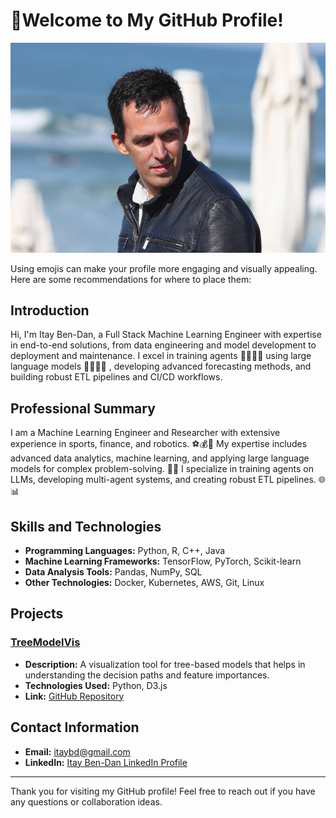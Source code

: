 <!--
!# PersonalViews
!# My views regarding different aspects of life.  Trying to reflect data centric approach together with robust reasoning methods 
-->

# 🙋Welcome to My GitHub Profile!
![Profile Photo](https://github.com/bdi2357/bdi2357/blob/main/itay_2.jpg) <!-- Replace with your actual photo URL -->

Using emojis can make your profile more engaging and visually appealing. Here are some recommendations for where to place them:

## Introduction
Hi, I'm Itay Ben-Dan, a Full Stack Machine Learning Engineer with expertise in end-to-end solutions, from data engineering and model development to deployment and maintenance. I excel in training agents 🤖🤖🤖🤖 using large language models 🦙🦙🦙🦙 , developing advanced forecasting methods, and building robust ETL pipelines and CI/CD workflows. 

## Professional Summary
I am a Machine Learning Engineer and Researcher with extensive experience in sports, finance, and robotics. ⚽💰🤖 My expertise includes advanced data analytics, machine learning, and applying large language models for complex problem-solving. 🧠🔧 I specialize in training agents on LLMs, developing multi-agent systems, and creating robust ETL pipelines. 🌐📊

## Skills and Technologies
- **Programming Languages:** Python, R, C++, Java
- **Machine Learning Frameworks:** TensorFlow, PyTorch, Scikit-learn
- **Data Analysis Tools:** Pandas, NumPy, SQL
- **Other Technologies:** Docker, Kubernetes, AWS, Git, Linux

## Projects

### [TreeModelVis](https://github.com/bdi2357/TreeModelVis)
- **Description:** A visualization tool for tree-based models that helps in understanding the decision paths and feature importances.
- **Technologies Used:** Python, D3.js
- **Link:** [GitHub Repository](https://github.com/bdi2357/TreeModelVis)

## Contact Information
- **Email:** itaybd@gmail.com
- **LinkedIn:** [Itay Ben-Dan LinkedIn Profile](https://www.linkedin.com/in/yourprofile)

---

Thank you for visiting my GitHub profile! Feel free to reach out if you have any questions or collaboration ideas.
